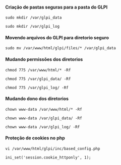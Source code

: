 #### Criação de pastas seguras para a pasta do GLPI
```
sudo mkdir /var/glpi_data
```
```
sudo mkdir /var/glpi_log
```
#### Movendo arquivos do GLPI para diretorio seguro
```
sudo mv /var/www/html/glpi/files/* /var/glpi_data
```
#### Mudando permissões dos diretorios
```
chmod 775 /var/www/html/* -Rf
```
```
chmod 775 /var/glpi_data/ -Rf
```
```
chmod 775 /var/glpi_log/ -Rf
```
#### Mudando dono dos diretorios
```
chown www-data /var/www/html/* -Rf
```
```
chown www-data /var/glpi_data/ -Rf
```
```
chown www-data /var/glpi_log/ -Rf
```
#### Proteção de cookies no php
```
vi /var/www/html/glpi/inc/based_config.php
```
```
ini_set('session.cookie_httponly', 1);
```
